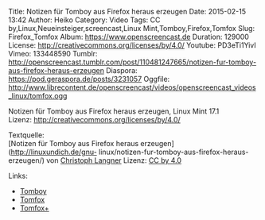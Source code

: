 Title: Notizen für Tomboy aus Firefox heraus erzeugen
Date: 2015-02-15 13:42
Author: Heiko
Category: Video
Tags: CC by,Linux,Neueinsteiger,screencast,Linux Mint,Tomboy,Firefox,Tomfox
Slug: Firefox_Tomfox
Album: https://www.openscreencast.de
Duration: 129000
License: http://creativecommons.org/licenses/by/4.0/
Youtube: PD3eTi1YivI
Vimeo: 133448590
Tumblr: http://openscreencast.tumblr.com/post/110481247665/notizen-fur-tomboy-aus-firefox-heraus-erzeugen
Diaspora: https://pod.geraspora.de/posts/3231057
Oggfile: http://www.librecontent.de/openscreencast/videos/openscreencast_videos_linux/tomfox.ogg

Notizen für Tomboy aus Firefox heraus erzeugen, Linux Mint 17.1  
Lizenz: <http://creativecommons.org/licenses/by/4.0/>  
  
Textquelle:  
[Notizen für Tomboy aus Firefox heraus erzeugen](http://linuxundich.de/gnu-
linux/notizen-fur-tomboy-aus-firefox-heraus-erzeugen/) von [Christoph
Langner](http://linuxundich.de/) Lizenz: [CC by
4.0](http://creativecommons.org/licenses/by/4.0/)

Links:

  * [Tomboy](https://wiki.gnome.org/Apps/Tomboy "Link zu gnome.org" )
  * [Tomfox](https://addons.mozilla.org/de/firefox/addon/tomfox/ "Link zu mozilla.org" )
  * [Tomfox+](https://addons.mozilla.org/de/firefox/addon/tomfox-1/ "Link zu mozilla.org" )

